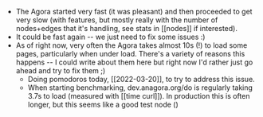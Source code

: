 - The Agora started very fast (it was pleasant) and then proceeded to get very slow (with features, but mostly really with the number of nodes+edges that it's handling, see stats in [[nodes]] if interested).
- It could be fast again -- we just need to fix some issues :)
- As of right now, very often the Agora takes almost 10s (!) to load some pages, particularly when under load. There's a variety of reasons this happens -- I could write about them here but right now I'd rather just go ahead and try to fix them ;)
	- Doing pomodoros today, [[2022-03-20]], to try to address this issue.
	- When starting benchmarking, dev.anagora.org/do is regularly taking 3.7s to load (measured with [[time curl]]). In production this is often longer, but this seems like a good test node ()